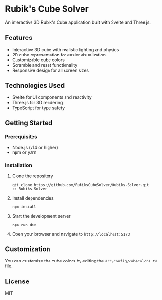 # Rubik's Cube Solver

An interactive 3D Rubik's Cube application built with Svelte and Three.js.

## Features

- Interactive 3D cube with realistic lighting and physics
- 2D cube representation for easier visualization
- Customizable cube colors
- Scramble and reset functionality
- Responsive design for all screen sizes

## Technologies Used

- Svelte for UI components and reactivity
- Three.js for 3D rendering
- TypeScript for type safety

## Getting Started

### Prerequisites

- Node.js (v14 or higher)
- npm or yarn

### Installation

1. Clone the repository
   ```
   git clone https://github.com/RubiksCubeSolver/Rubiks-Solver.git
   cd Rubiks-Solver
   ```

2. Install dependencies
   ```
   npm install
   ```

3. Start the development server
   ```
   npm run dev
   ```

4. Open your browser and navigate to `http://localhost:5173`

## Customization

You can customize the cube colors by editing the `src/config/cubeColors.ts` file.

## License

MIT 